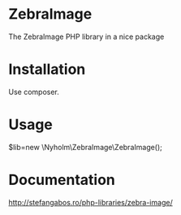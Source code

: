 ZebraImage
==========

The ZebraImage PHP library in a nice package

Installation
============

Use composer.



Usage
=====
$lib=new \Nyholm\ZebraImage\ZebraImage();


Documentation
=============

http://stefangabos.ro/php-libraries/zebra-image/